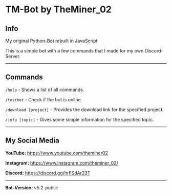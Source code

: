 # TM-Bot by TheMiner_02

## Info
My original Python-Bot rebuilt in JavaScript

This is a simple bot with a few commands that I made for my own Discord-Server.

---

## Commands

`/help`     - Shows a list of all commands.

`/testbot`  - Check if the bot is online.

`/download [project]` - Provides the download link for the specified project.

`/info [topic]` - Gives some simple information for the specified topic.

---

## My Social Media

**YouTube:**    https://www.youtube.com/theminer02

**Instagram:**  https://www.instagram.com/theminer_02/

**Discord:**    https://discord.gg/hrFSdAr23T

---

**Bot-Version:** v5.2-public

